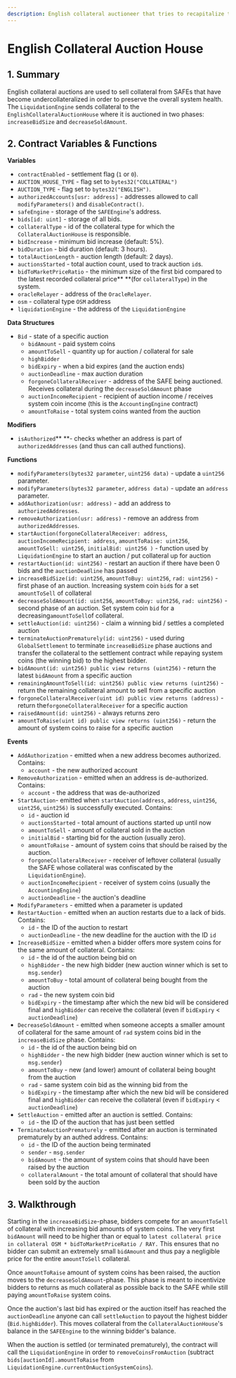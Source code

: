 ```yaml
---
description: English collateral auctioneer that tries to recapitalize the system
---
```


# English Collateral Auction House

## 1. Summary <a href="1-introduction-summary" id="1-introduction-summary"></a>

English collateral auctions are used to sell collateral from SAFEs that have become undercollateralized in order to preserve the overall system health. The `LiquidationEngine` sends collateral to the `EnglishCollateralAuctionHouse` where it is auctioned in two phases: `increaseBidSize` and `decreaseSoldAmount`.

## 2. Contract Variables & Functions <a href="2-contract-details" id="2-contract-details"></a>

**Variables**

* `contractEnabled` - settlement flag (`1` or `0`).
* `AUCTION_HOUSE_TYPE` - flag set to `bytes32("COLLATERAL")`
* `AUCTION_TYPE` - flag set to `bytes32("ENGLISH")`.
* `authorizedAccounts[usr: address]` - addresses allowed to call `modifyParameters()` and `disableContract()`.
* `safeEngine` - storage of the `SAFEEngine`'s address.
* `bids[id: uint]` - storage of all bids.
* `collateralType` - id of the collateral type for which the `CollateralAuctionHouse` is responsible.
* `bidIncrease` - minimum bid increase (default: 5%).
* `bidDuration` - bid duration (default: 3 hours).
* `totalAuctionLength` - auction length (default: 2 days).
* `auctionsStarted` - total auction count, used to track auction `id`s.
* `bidToMarketPriceRatio` - the minimum size of the first bid compared to the latest recorded collateral price** **(for `collateralType`) in the system.
* `oracleRelayer` - address of the `OracleRelayer`.
* `osm` - collateral type `OSM` address
* `liquidationEngine` - the address of the `LiquidationEngine`

**Data Structures**

* `Bid` - state of a specific auction
  * `bidAmount` - paid system coins
  * `amountToSell` - quantity up for auction / collateral for sale
  * `highBidder`
  * `bidExpiry` - when a bid expires (and the auction ends)
  * `auctionDeadline` - max auction duration
  * `forgoneCollateralReceiver` - address of the SAFE being auctioned. Receives collateral during the `decreaseSoldAmount` phase
  * `auctionIncomeRecipient` - recipient of auction income / receives system coin income (this is the `AccountingEngine` contract)
  * `amountToRaise` - total system coins wanted from the auction

**Modifiers**

* `isAuthorized`** **- checks whether an address is part of `authorizedAddresses` (and thus can call authed functions).

**Functions**

* `modifyParameters(bytes32 parameter`, `uint256 data)` - update a `uint256` parameter.
* `modifyParameters(bytes32 parameter`, `address data)` - update an `address` parameter.
* `addAuthorization(usr: address)` - add an address to `authorizedAddresses`.
* `removeAuthorization(usr: address)` - remove an address from `authorizedAddresses`.
* `startAuction(forgoneCollateralReceiver: address`, `auctionIncomeRecipient: address`, `amountToRaise: uint256`, `amountToSell: uint256`, `initialBid: uint256 )` - function used by `LiquidationEngine` to start an auction / put collateral up for auction
* `restartAuction(id: uint256)` - restart an auction if there have been 0 bids and the `auctionDeadline` has passed
* `increaseBidSize(id: uint256`, `amountToBuy: uint256`, `rad: uint256)` - first phase of an auction. Increasing system coin `bid`s for a set `amountToSell` of collateral
* `decreaseSoldAmount(id: uint256`, `amountToBuy: uint256`, `rad: uint256)` - second phase of an auction. Set system coin `bid` for a decreasing`amountToSell`of collateral.
* `settleAuction(id: uint256)` - claim a winning bid / settles a completed auction
* `terminateAuctionPrematurely(id: uint256)` - used during `GlobalSettlement` to terminate `increaseBidSize` phase auctions and transfer the collateral to the settlement contract while repaying system coins (the winning bid) to the highest bidder.
* `bidAmount(id: uint256) public view returns (uint256)` - return the latest `bidAmount` from a specific auction
* `remainingAmountToSell(id: uint256) public view returns (uint256)` - return the remaining collateral amount to sell from a specific auction
* `forgoneCollateralReceiver(uint id) public view returns (address)` - return the`forgoneCollateralReceiver` for a specific auction
* `raisedAmount(id: uint256)` - always returns zero
* `amountToRaise(uint id) public view returns (uint256)` - return the amount of system coins to raise for a specific auction

**Events**

* `AddAuthorization` - emitted when a new address becomes authorized. Contains:
  * `account` - the new authorized account
* `RemoveAuthorization` - emitted when an address is de-authorized. Contains:
  * `account` - the address that was de-authorized
* `StartAuction`- emitted when `startAuction(address`, `address`, `uint256`, `uint256`, `uint256)` is successfully executed. Contains:
  * `id` - auction id
  * `auctionsStarted` - total amount of auctions started up until now
  * `amountToSell` - amount of collateral sold in the auction
  * `initialBid` - starting bid for the auction (usually zero).
  * `amountToRaise` - amount of system coins that should be raised by the auction.
  * `forgoneCollateralReceiver` - receiver of leftover collateral (usually the SAFE whose collateral was confiscated by the `LiquidationEngine`).
  * `auctionIncomeRecipient` - receiver of system coins (usually the `AccountingEngine`)
  * `auctionDeadline` - the auction's deadline
* `ModifyParameters` - emitted when a parameter is updated
* `RestartAuction` - emitted when an auction restarts due to a lack of bids. Contains:
  * `id` - the ID of the auction to restart
  * `auctionDeadline` - the new deadline for the auction with the ID `id`
* `IncreaseBidSize` - emitted when a bidder offers more system coins for the same amount of collateral. Contains:
  * `id` - the id of the auction being bid on
  * `highBidder` - the new high bidder (new auction winner which is set to `msg.sender`)
  * `amountToBuy` - total amount of collateral being bought from the auction
  * `rad` - the new system coin bid
  * `bidExpiry` - the timestamp after which the new bid will be considered final and `highBidder` can receive the collateral (even if `bidExpiry` < `auctionDeadline`)
* `DecreaseSoldAmount` - emitted when someone accepts a smaller amount of collateral for the same amount of `rad` system coins bid in the `increaseBidSize` phase. Contains:
  * `id` - the id of the auction being bid on
  * `highBidder` - the new high bidder (new auction winner which is set to `msg.sender`)
  * `amountToBuy` - new (and lower) amount of collateral being bought from the auction
  * `rad` - same system coin bid as the winning bid from the&#x20;
  * `bidExpiry` - the timestamp after which the new bid will be considered final and `highBidder` can receive the collateral (even if `bidExpiry` < `auctionDeadline`)
* `SettleAuction` - emitted after an auction is settled. Contains:
  * `id` - the ID of the auction that has just been settled
* `TerminateAuctionPrematurely` - emitted after an auction is terminated prematurely by an authed address. Contains:
  * `id` - the ID of the auction being terminated
  * `sender` - `msg.sender`
  * `bidAmount` - the amount of system coins that should have been raised by the auction
  * `collateralAmount` - the total amount of collateral that should have been sold by the auction

## 3. Walkthrough <a href="3-key-mechanisms-and-concepts" id="3-key-mechanisms-and-concepts"></a>

Starting in the `increaseBidSize`-phase, bidders compete for an `amountToSell` of collateral with increasing bid amounts of system coins. The very first `bidAmount` will need to be higher than or equal to `latest collateral price in collateral OSM * bidToMarketPriceRatio / RAY.` This ensures that no bidder can submit an extremely small `bidAmount` and thus pay a negligible price for the entire `amountToSell` collateral.&#x20;

Once `amountToRaise` amount of system coins has been raised, the auction moves to the `decreaseSoldAmount`-phase. This phase is meant to incentivize bidders to returns as much collateral as possible back to the SAFE while still paying `amountToRaise` system coins.

Once the auction's last bid has expired or the auction itself has reached the `auctionDeadline` anyone can call `settleAuction` to payout the highest bidder (`Bid.highBidder`). This moves collateral from the `CollateralAuctionHouse`'s balance in the `SAFEEngine` to the winning bidder's balance.

When the auction is settled (or terminated prematurely), the contract will call the `LiquidationEngine` in order to `removeCoinsFromAuction` (subtract `bids[auctionId].amountToRaise` from `LiquidationEngine.currentOnAuctionSystemCoins`).
